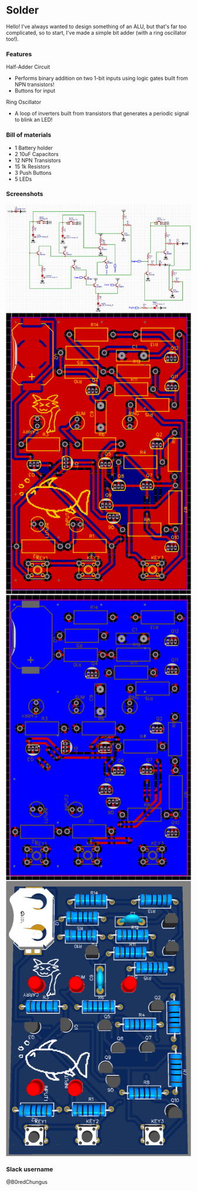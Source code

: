 # Solder

Hello! I've always wanted to design something of an ALU, but that's far too complicated, so to start, I've made a simple bit adder (with a ring oscillator too!).

### Features
Half-Adder Circuit
- Performs binary addition on two 1-bit inputs using logic gates built from NPN transistors!
- Buttons for input

Ring Oscillator
- A loop of inverters built from transistors that generates a periodic signal to blink an LED!

### Bill of materials 
- 1 Battery holder
- 2 10uF Capacitors
- 12 NPN Transistors
- 15 1k Resistors
- 3 Push Buttons
- 5 LEDs

### Screenshots
<img width="600" alt="Schematic" src="https://github.com/B0redChonker/Solder/blob/main/screenshots/Screenshot%202025-05-29%20171703.png"/>
<img width="600" alt="PCB Front" src="https://github.com/B0redChonker/Solder/blob/main/screenshots/Screenshot%202025-05-29%20171623.png"/>
<img width="600" alt="PCB Back" src="https://github.com/B0redChonker/Solder/blob/main/screenshots/Screenshot%202025-05-29%20171636.png"/>
<img width="600" alt="3D View" src="https://github.com/B0redChonker/Solder/blob/main/screenshots/Screenshot%202025-05-29%20171643.png"/>

### Slack username
@B0redChungus

